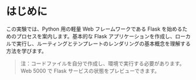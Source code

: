 # はじめに

この実験では、Python 用の軽量 Web フレームワークである Flask を始めるためのプロセスを案内します。基本的な Flask アプリケーションを作成し、ローカルで実行し、ルーティングとテンプレートのレンダリングの基本概念を理解する方法を学びます。

> 注：コードファイルを自分で作成し、環境で実行する必要があります。Web 5000 で Flask サービスの状態をプレビューできます。
